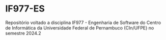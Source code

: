 # IF977-ES
Repositório voltado a disciplina IF977 - Engenharia de Software do Centro de Informática da Universidade Federal de Pernambuco (CIn/UFPE) no semestre 2024.2

